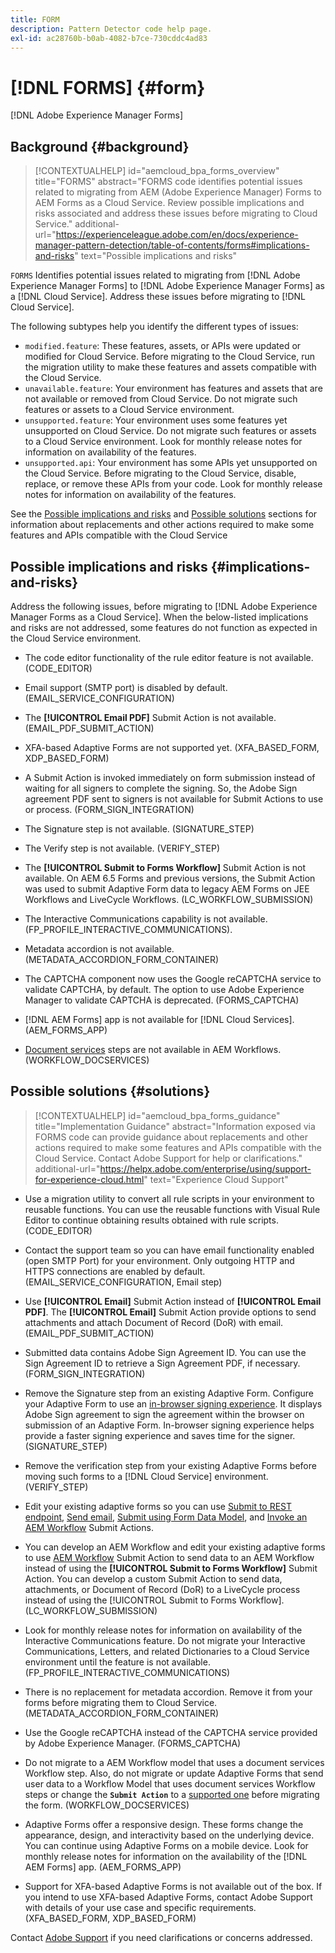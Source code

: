 ```yaml
---
title: FORM
description: Pattern Detector code help page.
exl-id: ac28760b-b0ab-4082-b7ce-730cddc4ad83
---
```

# [!DNL FORMS] {#form}

[!DNL Adobe Experience Manager Forms]

## Background {#background}

>[!CONTEXTUALHELP]
>id="aemcloud_bpa_forms_overview"
>title="FORMS"
>abstract="FORMS code identifies potential issues related to migrating from AEM (Adobe Experience Manager) Forms to AEM Forms as a Cloud Service. Review possible implications and risks associated and address these issues before migrating to Cloud Service."
>additional-url="https://experienceleague.adobe.com/en/docs/experience-manager-pattern-detection/table-of-contents/forms#implications-and-risks" text="Possible implications and risks"

`FORMS`  Identifies potential issues related to migrating from [!DNL Adobe Experience Manager Forms] to [!DNL Adobe Experience Manager Forms] as a [!DNL Cloud Service]. Address these issues before migrating to [!DNL Cloud Service].

The following subtypes help you identify the different types of issues:

* `modified.feature`: These features, assets, or APIs were updated or modified for Cloud Service. Before migrating to the Cloud Service, run the migration utility to make these features and assets compatible with the Cloud Service.  
* `unavailable.feature`: Your environment has features and assets that are not available or removed from Cloud Service. Do not migrate such features or assets to a Cloud Service environment.
* `unsupported.feature`: Your environment uses some features yet unsupported on Cloud Service. Do not migrate such features or assets to a Cloud Service environment. Look for monthly release notes for information on availability of the features.
* `unsupported.api`: Your environment has some APIs yet unsupported on the Cloud Service. Before migrating to the Cloud Service, disable, replace, or remove these APIs from your code. Look for monthly release notes for information on availability of the features.

See the [Possible implications and risks](#implications-and-risks) and [Possible solutions](#solutions) sections for information about replacements and other actions required to make some features and APIs compatible with the Cloud Service

## Possible implications and risks {#implications-and-risks}

Address the following issues, before migrating to [!DNL Adobe Experience Manager Forms as a Cloud Service]. When the below-listed implications and risks are not addressed, some features do not function as expected in the Cloud Service environment.

* The code editor functionality of the rule editor feature is not available. (CODE_EDITOR)

* Email support (SMTP port) is disabled by default. (EMAIL_SERVICE_CONFIGURATION)

* The **[!UICONTROL Email PDF]** Submit Action is not available. (EMAIL_PDF_SUBMIT_ACTION)

* XFA-based Adaptive Forms are not supported yet. (XFA_BASED_FORM, XDP_BASED_FORM)

* A Submit Action is invoked immediately on form submission instead of waiting for all signers to complete the signing. So, the Adobe Sign agreement PDF sent to signers is not available for Submit Actions to use or process. (FORM_SIGN_INTEGRATION)  

* The Signature step is not available. (SIGNATURE_STEP)

* The Verify step is not available. (VERIFY_STEP)

* The **[!UICONTROL Submit to Forms Workflow]** Submit Action is not available. On AEM 6.5 Forms and previous versions, the Submit Action was used to submit Adaptive Form data to legacy AEM Forms on JEE Workflows and LiveCycle Workflows. (LC_WORKFLOW_SUBMISSION)

* The Interactive Communications capability is not available. (FP_PROFILE_INTERACTIVE_COMMUNICATIONS).

* Metadata accordion is not available. (METADATA_ACCORDION_FORM_CONTAINER)

* The CAPTCHA component now uses the Google reCAPTCHA service to validate CAPTCHA, by default. The option to use Adobe Experience Manager to validate CAPTCHA is deprecated. (FORMS_CAPTCHA)

* [!DNL AEM Forms] app is not available for [!DNL Cloud Services]. (AEM_FORMS_APP)

* [Document services](https://experienceleague.adobe.com/en/docs/experience-manager-65/content/forms/install-aem-forms/osgi-installation/install-configure-document-services#deployment-topology) steps are not available in AEM Workflows. (WORKFLOW_DOCSERVICES)

## Possible solutions {#solutions}

>[!CONTEXTUALHELP]
>id="aemcloud_bpa_forms_guidance"
>title="Implementation Guidance"
>abstract="Information exposed via FORMS code can provide guidance about replacements and other actions required to make some features and APIs compatible with the Cloud Service. Contact Adobe Support for help or clarifications."
>additional-url="https://helpx.adobe.com/enterprise/using/support-for-experience-cloud.html" text="Experience Cloud Support"

* Use a migration utility to convert all rule scripts in your environment to reusable functions. You can use the reusable functions with Visual Rule Editor to continue obtaining results obtained with rule scripts. (CODE_EDITOR)

* Contact the support team so you can have email functionality enabled (open SMTP Port) for your environment. Only outgoing HTTP and HTTPS connections are enabled by default. (EMAIL_SERVICE_CONFIGURATION, Email step)

* Use **[!UICONTROL Email]** Submit Action instead of **[!UICONTROL Email PDF]**. The **[!UICONTROL Email]** Submit Action provide options to send attachments and attach Document of Record (DoR) with email. (EMAIL_PDF_SUBMIT_ACTION)

* Submitted data contains Adobe Sign Agreement ID. You can use the Sign Agreement ID to retrieve a Sign Agreement PDF, if necessary. (FORM_SIGN_INTEGRATION)

* Remove the Signature step from an existing Adaptive Form. Configure your Adaptive Form to use an [in-browser signing experience](https://blog.developer.adobe.com/using-adobe-sign-to-e-sign-an-adaptive-form-heres-the-best-way-to-do-it-dc3e15f9b684). It displays Adobe Sign agreement to sign the agreement within the browser on submission of an Adaptive Form. In-browser signing experience helps provide a faster signing experience and saves time for the signer. (SIGNATURE_STEP)

* Remove the verification step from your existing Adaptive Forms before moving such forms to a [!DNL Cloud Service] environment. (VERIFY_STEP)

* Edit your existing adaptive forms so you can use [Submit to REST endpoint](https://experienceleague.adobe.com/en/docs/experience-manager-cloud-service/content/forms/adaptive-forms-authoring/authoring-adaptive-forms-foundation-components/configure-submit-actions-and-metadata-submission/configuring-submit-actions#submit-to-rest-endpoint), [Send email](https://experienceleague.adobe.com/en/docs/experience-manager-cloud-service/content/forms/adaptive-forms-authoring/authoring-adaptive-forms-foundation-components/configure-submit-actions-and-metadata-submission/configuring-submit-actions#send-email), [Submit using Form Data Model](https://experienceleague.adobe.com/en/docs/experience-manager-cloud-service/content/forms/adaptive-forms-authoring/authoring-adaptive-forms-foundation-components/configure-submit-actions-and-metadata-submission/configuring-submit-actions#submit-using-form-data-model), and [Invoke an AEM Workflow](https://experienceleague.adobe.com/en/docs/experience-manager-cloud-service/content/forms/adaptive-forms-authoring/authoring-adaptive-forms-foundation-components/configure-submit-actions-and-metadata-submission/configuring-submit-actions#invoke-an-aem-workflow) Submit Actions.

* You can develop an AEM Workflow and edit your existing adaptive forms to use [AEM Workflow](https://experienceleague.adobe.com/en/docs/experience-manager-cloud-service/content/forms/adaptive-forms-authoring/authoring-adaptive-forms-foundation-components/configure-submit-actions-and-metadata-submission/configuring-submit-actions#invoke-an-aem-workflow) Submit Action to send data to an AEM Workflow instead of using the **[!UICONTROL Submit to Forms Workflow]** Submit Action. You can develop a custom Submit Action to send data, attachments, or Document of Record (DoR) to a LiveCycle process instead of using the [!UICONTROL Submit to Forms Workflow]. (LC_WORKFLOW_SUBMISSION)

* Look for monthly release notes for information on availability of the Interactive Communications feature. Do not migrate your Interactive Communications, Letters, and related Dictionaries to a Cloud Service environment until the feature is not available. (FP_PROFILE_INTERACTIVE_COMMUNICATIONS)

* There is no replacement for metadata accordion. Remove it from your forms before migrating them to Cloud Service.(METADATA_ACCORDION_FORM_CONTAINER)

* Use the Google reCAPTCHA instead of the CAPTCHA service provided by Adobe Experience Manager. (FORMS_CAPTCHA)

* Do not migrate to a AEM Workflow model that uses a document services Workflow step. Also, do not migrate or update Adaptive Forms that send user data to a Workflow Model that uses document services Workflow steps or change the **`Submit Action`** to a [supported one](https://experienceleague.adobe.com/en/docs/experience-manager-cloud-service/content/forms/adaptive-forms-authoring/authoring-adaptive-forms-foundation-components/configure-submit-actions-and-metadata-submission/configuring-submit-actions) before migrating the form. (WORKFLOW_DOCSERVICES)

* Adaptive Forms offer a responsive design. These forms change the appearance, design, and interactivity based on the underlying device. You can continue using Adaptive Forms on a mobile device. Look for monthly release notes for information on the availability of the [!DNL AEM Forms] app. (AEM_FORMS_APP)

* Support for XFA-based Adaptive Forms is not available out of the box. If you intend to use XFA-based Adaptive Forms, contact Adobe Support with details of your use case and specific requirements.(XFA_BASED_FORM, XDP_BASED_FORM)

Contact [Adobe Support](https://helpx.adobe.com/enterprise/using/support-for-experience-cloud.html) if you need clarifications or concerns addressed.

